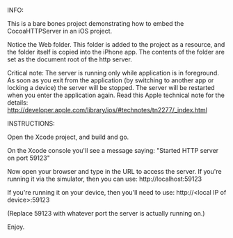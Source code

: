 INFO:

This is a bare bones project demonstrating how to embed the CocoaHTTPServer in an iOS project.

Notice the Web folder. This folder is added to the project as a resource, and the folder itself is copied into the iPhone app. The contents of the folder are set as the document root of the http server.

Critical note: The server is running only while application is in foreground. As soon as you exit from the application (by switching to another app or locking a device) the server will be stopped. The server will be restarted when you enter the application again.
Read this Apple technical note for the details: http://developer.apple.com/library/ios/#technotes/tn2277/_index.html

INSTRUCTIONS:

Open the Xcode project, and build and go.

On the Xcode console you'll see a message saying:
"Started HTTP server on port 59123"

Now open your browser and type in the URL to access the server.
If you're running it via the simulator, then you can use:
http://localhost:59123

If you're running it on your device, then you'll need to use:
http://&lt;local IP of device&gt;:59123

(Replace 59123 with whatever port the server is actually running on.)

Enjoy.